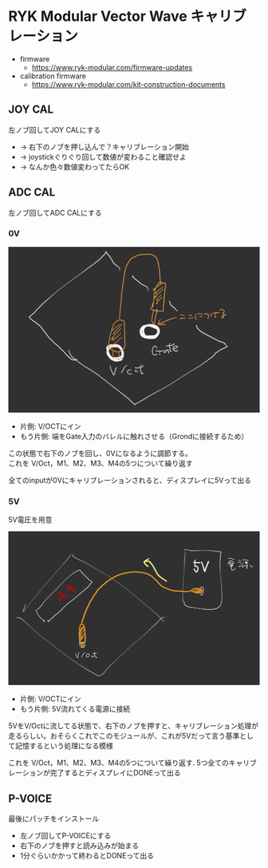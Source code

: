 # RYK Modular Vector Wave キャリブレーション

- firmware
  - https://www.ryk-modular.com/firmware-updates
- calibration firmware
  - https://www.ryk-modular.com/kit-construction-documents

## JOY CAL

左ノブ回してJOY CALにする

- → 右下のノブを押し込んで？キャリブレーション開始
- → joystickぐりぐり回して数値が変わること確認せよ
- → なんか色々数値変わってたらOK

## ADC CAL

左ノブ回してADC CALにする

### 0V

![](./assets/cal1.png)

- 片側: V/OCTにイン
- もう片側: 端をGate入力のバレルに触れさせる（Grondに接続するため）

この状態で右下のノブを回し、0Vになるように調節する。  
これを V/Oct，M1、M2、M3、M4の5つについて繰り返す

全てのinputが0Vにキャリブレーションされると、ディスプレイに5Vって出る

### 5V

5V電圧を用意

![](./assets/cal2.jpg)

- 片側: V/OCTにイン
- もう片側: 5V流れてくる電源に接続

5VをV/Octに流してる状態で、右下のノブを押すと、キャリブレーション処理が走るらしい。おそらくこれでこのモジュールが、これが5Vだって言う基準として記憶するという処理になる模様

これを V/Oct，M1、M2、M3、M4の5つについて繰り返す. 
5つ全てのキャリブレーションが完了するとディスプレイにDONEって出る

## P-VOICE

最後にパッチをインストール

- 左ノブ回してP-VOICEにする
- 右下のノブを押すと読み込みが始まる
- 1分ぐらいかかって終わるとDONEって出る

